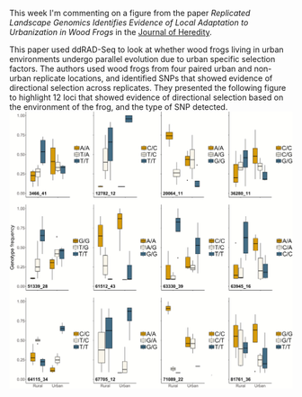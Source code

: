 This week I'm commenting on a figure from the paper *Replicated Landscape Genomics Identifies Evidence of Local Adaptation to Urbanization in Wood Frogs* in the  [Journal of Heredity](https://academic.oup.com/jhered/article/110/6/707/5529283?login=true#164267378).

This paper used ddRAD-Seq to look at whether wood frogs living in urban environments undergo parallel evolution due to urban specific selection factors. The authors used wood frogs from four paired urban and non-urban replicate locations, and identified SNPs that showed evidence of directional selection across replicates. They presented the following figure to highlight 12 loci that showed evidence of directional selection based on the environment of the frog, and the type of SNP detected. 
![boxplots_genotype](Images/boxplot_rana.jpeg)
